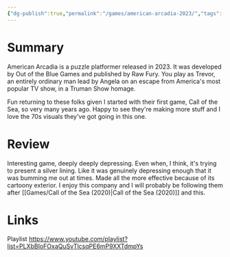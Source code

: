 ```yaml
---
{"dg-publish":true,"permalink":"/games/american-arcadia-2023/","tags":["LP"],"created":"2024-02-14","updated":"2024-07-20"}
---
```



# Summary

American Arcadia is a puzzle platformer released in 2023. It was developed by Out of the Blue Games and published by Raw Fury. You play as Trevor, an entirely ordinary man lead by Angela on an escape from America's most popular TV show, in a Truman Show homage.

Fun returning to these folks given I started with their first game, Call of the Sea, so very many years ago. Happy to see they're making more stuff and I love the 70s visuals they've got going in this one.

# Review

Interesting game, deeply deeply depressing. Even when, I think, it's trying to present a silver lining. Like it was genuinely depressing enough that it was bumming me out at times. Made all the more effective because of its cartoony exterior. I enjoy this company and I will probably be following them after [[Games/Call of the Sea (2020)\|Call of the Sea (2020)]] and this.

# Links

Playlist https://www.youtube.com/playlist?list=PLXbBIoFOxaQuSvTlcsqPE6mP9XXTdmpYs

